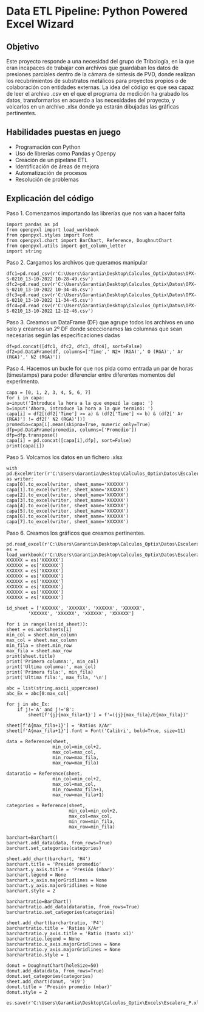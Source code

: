 # Data ETL Pipeline: Python Powered Excel Wizard

## Objetivo
Este proyecto responde a una necesidad del grupo de Tribología, en la que eran incapaces de trabajar con archivos que guardaban los datos de presiones parciales dentro de la cámara de síntesis de PVD, donde realizan los recubrimientos de substratos metálicos para proyectos propios o de colaboración con entidades externas. La idea del código es que sea capaz de leer el archivo .csv en el que el programa de medición ha grabado los datos, transformarlos en acuerdo a las necesidades del proyecto, y volcarlos en un archivo .xlsx donde ya estarán dibujadas las gráficas pertinentes.

## Habilidades puestas en juego
- Programación con Python
- Uso de librerías como Pandas y Openpy
- Creación de un pipelane ETL
- Identificación de áreas de mejora
- Automatización de procesos
- Resolución de problemas

## Explicación del código
Paso 1. Comenzamos importando las librerías que nos van a hacer falta

    import pandas as pd
    from openpyxl import load_workbook
    from openpyxl.styles import Font
    from openpyxl.chart import BarChart, Reference, DoughnutChart
    from openpyxl.utils import get_column_letter
    import string

Paso 2. Cargamos los archivos que queramos manipular

    dfc1=pd.read_csv(r'C:\Users\Garantia\Desktop\Calculos_Optix\Datos\OPX-S-0210_13-10-2022 10-28-49.csv')
    dfc2=pd.read_csv(r'C:\Users\Garantia\Desktop\Calculos_Optix\Datos\OPX-S-0210_13-10-2022 10-34-46.csv')
    dfc3=pd.read_csv(r'C:\Users\Garantia\Desktop\Calculos_Optix\Datos\OPX-S-0210_13-10-2022 11-34-45.csv')
    dfc4=pd.read_csv(r'C:\Users\Garantia\Desktop\Calculos_Optix\Datos\OPX-S-0210_13-10-2022 12-12-46.csv')

Paso 3. Creamos un DataFrame (DF) que agrupe todos los archivos en uno solo y creamos un 2º DF donde seeccionamos las columnas que sean necesarias según las especificaciones dadas

    df=pd.concat([dfc1, dfc2, dfc3, dfc4], sort=False)
    df2=pd.DataFrame(df, columns=['Time',' N2+ (RGA)',' O (RGA)',' Ar (RGA)',' N2 (RGA)'])

Paso 4. Hacemos un bucle for que nos pida como entrada un par de horas (timestamps) para poder diferenciar entre diferentes momentos del experimento.

    capa = [0, 1, 2, 3, 4, 5, 6, 7]
    for i in capa:
    a=input('Introduce la hora a la que empezó la capa: ')
    b=input('Ahora, introduce la hora a la que terminó: ')
    capa[i] = df2[(df2['Time'] >= a) & (df2['Time'] <= b) & (df2[' Ar (RGA)'] != df2[' N2 (RGA)'])] 
    promedio=capa[i].mean(skipna=True, numeric_only=True)
    dfp=pd.DataFrame(promedio, columns=['Promedio'])
    dfp=dfp.transpose()
    capa[i] = pd.concat([capa[i],dfp], sort=False) 
    print(capa[i])

Paso 5. Volcamos los datos en un fichero .xlsx

    with pd.ExcelWriter(r'C:\Users\Garantia\Desktop\Calculos_Optix\Datos\Escalera_P.xlsx') as writer:
    capa[0].to_excel(writer, sheet_name='XXXXXX') 
    capa[1].to_excel(writer, sheet_name='XXXXXX')
    capa[2].to_excel(writer, sheet_name='XXXXXX')
    capa[3].to_excel(writer, sheet_name='XXXXXX')
    capa[4].to_excel(writer, sheet_name='XXXXXX')
    capa[5].to_excel(writer, sheet_name='XXXXXX')
    capa[6].to_excel(writer, sheet_name='XXXXXX')
    capa[7].to_excel(writer, sheet_name='XXXXXX')

Paso 6. Creamos los gráficos que creamos pertinentes.

    pd.read_excel(r'C:\Users\Garantia\Desktop\Calculos_Optix\Datos\Escalera_P.xlsx')
    es = load_workbook(r'C:\Users\Garantia\Desktop\Calculos_Optix\Datos\Escalera_P.xlsx')
    XXXXXX = es['XXXXXX']
    XXXXXX = es['XXXXXX']
    XXXXXX = es['XXXXXX']
    XXXXXX = es['XXXXXX']
    XXXXXX = es['XXXXXX']
    XXXXXX = es['XXXXXX']
    XXXXXX = es['XXXXXX']
    XXXXXX = es['XXXXXX']

    id_sheet = ['XXXXXX', 'XXXXXX', 'XXXXXX', 'XXXXXX', 
            'XXXXXX', 'XXXXXX', 'XXXXXX', 'XXXXXX']

    for i in range(len(id_sheet)):
    sheet = es.worksheets[i]
    min_col = sheet.min_column
    max_col = sheet.max_column
    min_fila = sheet.min_row
    max_fila = sheet.max_row
    print(sheet.title)
    print('Primera columna:', min_col)
    print('Ultima columna:', max_col)
    print('Primera fila:', min_fila)
    print('Ultima fila:', max_fila, '\n')

    abc = list(string.ascii_uppercase)
    abc_Ex = abc[0:max_col]
 
    for j in abc_Ex:
        if j!='A' and j!='B':
            sheet[f'{j}{max_fila+1}'] = f'=({j}{max_fila}/E{max_fila})'
    
    sheet[f'A{max_fila+1}'] = 'Ratios X/Ar'
    sheet[f'A{max_fila+1}'].font = Font('Calibri', bold=True, size=11)
     
    data = Reference(sheet,
                     min_col=min_col+2,  
                     max_col=max_col,
                     min_row=max_fila, 
                     max_row=max_fila)
    
    dataratio = Reference(sheet,
                     min_col=min_col+2, 
                     max_col=max_col,
                     min_row=max_fila+1, 
                     max_row=max_fila+1)
    
    categories = Reference(sheet,
                           min_col=min_col+2,
                           max_col=max_col, 
                           min_row=min_fila,
                           max_row=min_fila) 
                                             
    barchart=BarChart()
    barchart.add_data(data, from_rows=True)
    barchart.set_categories(categories)
     
    sheet.add_chart(barchart, 'H4')
    barchart.title = 'Presión promedio'
    barchart.y_axis.title = 'Presión (mbar)'
    barchart.legend = None
    barchart.x_axis.majorGridlines = None
    barchart.y_axis.majorGridlines = None
    barchart.style = 2
    
    barchartratio=BarChart()
    barchartratio.add_data(dataratio, from_rows=True)
    barchartratio.set_categories(categories)
    
    sheet.add_chart(barchartratio, 'P4')
    barchartratio.title = 'Ratios X/Ar'
    barchartratio.y_axis.title = 'Ratio (tanto x1)'
    barchartratio.legend = None
    barchartratio.x_axis.majorGridlines = None
    barchartratio.y_axis.majorGridlines = None
    barchartratio.style = 1
    
    donut = DoughnutChart(holeSize=50)
    donut.add_data(data, from_rows=True)
    donut.set_categories(categories)
    sheet.add_chart(donut, 'H19')
    donut.title = 'Presión promedio (mbar)'
    donut.style = 2
    
    es.save(r'C:\Users\Garantia\Desktop\Calculos_Optix\Excels\Escalera_P.xlsx')
